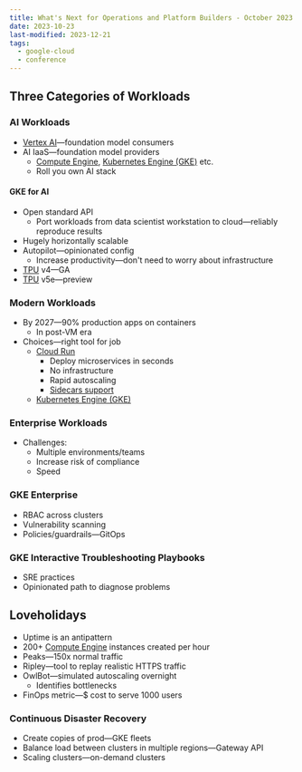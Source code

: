 ```yaml
---
title: What's Next for Operations and Platform Builders - October 2023
date: 2023-10-23
last-modified: 2023-12-21
tags:
  - google-cloud
  - conference
---
```


## Three Categories of Workloads

### AI Workloads

- [Vertex AI](notes/moc/Vertex%20AI.md)—foundation model consumers
- AI IaaS—foundation model providers
	- [Compute Engine](notes/Compute%20Engine.md), [Kubernetes Engine (GKE)](notes/Kubernetes%20Engine%20(GKE).md) etc.
	- Roll you own AI stack

#### GKE for AI

- Open standard API
	- Port workloads from data scientist workstation to cloud—reliably reproduce results
- Hugely horizontally scalable
- Autopilot—opinionated config
	- Increase productivity—don't need to worry about infrastructure
- [TPU](TPU) v4—GA
- [TPU](TPU) v5e—preview

### Modern Workloads

- By 2027—90% production apps on containers
	- In post-VM era
- Choices—right tool for job
	- [Cloud Run](notes/Cloud%20Run.md)
		- Deploy microservices in seconds
		- No infrastructure
		- Rapid autoscaling
		- [Sidecars support](notes/Cloud%20Run%20Sidecars.md)
	- [Kubernetes Engine (GKE)](notes/Kubernetes%20Engine%20(GKE).md)

### Enterprise Workloads

- Challenges:
	- Multiple environments/teams
	- Increase risk of compliance
	- Speed

### GKE Enterprise

- RBAC across clusters 
- Vulnerability scanning
- Policies/guardrails—GitOps

### GKE Interactive Troubleshooting Playbooks

- SRE practices
- Opinionated path to diagnose problems

## Loveholidays

- Uptime is an antipattern
- 200+ [Compute Engine](notes/Compute%20Engine.md) instances created per hour
- Peaks—150x normal traffic
- Ripley—tool to replay realistic HTTPS traffic
- OwlBot—simulated autoscaling overnight
	- Identifies bottlenecks
- FinOps metric—$ cost to serve 1000 users

### Continuous Disaster Recovery

- Create copies of prod—GKE fleets
- Balance load between clusters in multiple regions—Gateway API
- Scaling clusters—on-demand clusters
